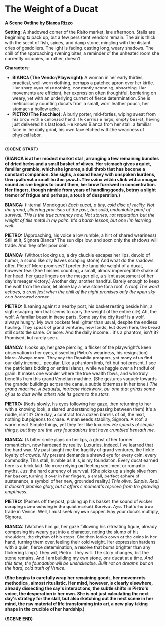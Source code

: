 # The Weight of a Ducat

**A Scene Outline by Bianca Rizzo**

**Setting:** A shadowed corner of the Rialto market, late afternoon. Stalls are beginning to pack up, but a few persistent vendors remain. The air is thick with the scent of fish, spices, and damp stone, mingling with the distant cries of gondoliers. The light is fading, casting long, weary shadows. The chill of the approaching evening bites, a reminder of the unheated room she currently occupies, or rather, doesn't.

**Characters:**
*   **BIANCA (The Vendor/Playwright):** A woman in her early thirties, practical, well-worn clothing, perhaps a patched apron over her kirtle. Her sharp eyes miss nothing, constantly scanning, absorbing. Her movements are efficient, her expression often thoughtful, bordering on weary, yet with an underlying current of fierce determination. She is meticulously counting ducats from a small, worn leather pouch, her stomach a hollow ache.
*   **PIETRO (The Facchino):** A burly porter, mid-forties, wiping sweat from his brow with a calloused hand. He carries a large, empty basket, having just delivered his last load. He knows Bianca from her stall, a familiar face in the daily grind, his own face etched with the weariness of physical labor.

---

**(SCENE START)**

**(BIANCA is at her modest market stall, arranging a few remaining bundles of dried herbs and a small basket of olives. Her stomach gives a quiet, familiar grumble, which she ignores, a dull throb that has become a constant companion. She sighs, a sound heavy with unspoken burdens, then pulls out a small leather pouch. The coins within clink with a meager sound as she begins to count them, her brow furrowed in concentration. Her fingers, though nimble from years of handling goods, betray a slight tremor of fatigue and perhaps, a touch of desperation.)**

**BIANCA:** (Internal Monologue) *Each ducat, a tiny, cold disc of reality. Not the grand, glittering promises of the past, but solid, undeniable proof of survival. This is the true currency now. Not stories, not reputation, but the weight of this metal in my palm. It's a harsh lesson, but one I'm learning well.*

**PIETRO:** (Approaching, his voice a low rumble, a hint of shared weariness) Still at it, Signora Bianca? The sun dips low, and soon only the shadows will trade. And they offer poor coin.

**BIANCA:** (Without looking up, a dry chuckle escapes her lips, devoid of humor, a sound like dry leaves scraping stone) And what do the shadows offer, Pietro? More promises? I prefer the tangible weight of a ducat, however few. (She finishes counting, a small, almost imperceptible shake of her head. Her gaze lingers on the meager pile, a silent assessment of her day's meager victory.) Another day, another handful. Barely enough to keep the wolf from the door, let alone lay a new stone for a roof. *A roof. The word echoes, a cruel jest when the chill of the night promises only the open sky or a borrowed corner.*

**PIETRO:** (Leaning against a nearby post, his basket resting beside him, a sigh escaping him that seems to carry the weight of the entire city) Ah, the wolf. A familiar beast in these parts. Some say the city itself is a wolf, always hungry. My own pockets feel lighter than usual, despite the endless hauling. They speak of grand ventures, new lands, but down here, the bread still costs the same. Or more. And the daily income... it's a phantom, isn't it? Promised, but rarely seen.

**BIANCA:** (Looks up, her gaze piercing, a flicker of the playwright's keen observation in her eyes, dissecting Pietro's weariness, his resignation) More. Always more. They say the Republic prospers, yet many of us find our daily income... peculiar. Like a phantom limb, felt but not present. I see the patricians bidding on entire islands, while we haggle over a handful of grain. It makes one wonder where the true wealth flows, and who truly benefits from this grand Venetian machine. (She gestures vaguely towards the grander buildings across the canal, a subtle bitterness in her tone.) *The grand machine. A beautiful, intricate clockwork, but one that grinds some of us to dust while others ride its gears to the stars.*

**PIETRO:** (Nods slowly, his eyes following her gaze, then returning to her with a knowing look, a shared understanding passing between them) It's a riddle, isn't it? One day, a contract for a dozen barrels of oil, the next, nothing but pigeons to chase. A man needs stability, Signora. A roof, a warm meal. Simple things, yet they feel like luxuries. *He speaks of simple things, but they are the very foundations that have crumbled beneath me.*

**BIANCA:** (A bitter smile plays on her lips, a ghost of her former romanticism, now hardened by reality) Luxuries, indeed. I've learned that the hard way. My past taught me the fragility of grand ventures, the fickle loyalty of crowds. My present demands a shrewd eye for every coin, every commodity. This stall, humble as it is, is my foundation. Every ducat earned here is a brick laid. No more relying on fleeting sentiment or romantic myths. Just the hard currency of survival. (She picks up a single olive from her basket, turning it over in her fingers, a small, perfect sphere of sustenance, a symbol of her new, grounded reality.) *This olive. Simple. Real. It doesn't promise glory, but it offers a moment's reprieve from the gnawing emptiness.*

**PIETRO:** (Pushes off the post, picking up his basket, the sound of wicker scraping stone echoing in the quiet market) Survival. Aye. That's the true trade in Venice. Well, I must seek my own supper. May your ducats multiply, Signora.

**BIANCA:** (Watches him go, her gaze following his retreating figure, already composing his weary gait into a character, noting the slump of his shoulders, the rhythm of his steps. She then looks down at the coins in her hand, turning them over, feeling their cold weight. Her expression hardens with a quiet, fierce determination, a resolve that burns brighter than any flickering lamp.) They will, Pietro. They will. The story changes, but the stone remains. And I am building my own stone, one ducat at a time. *And this time, the foundation will be unshakeable. Built not on dreams, but on the hard, cold truth of Venice.*

**(She begins to carefully wrap her remaining goods, her movements methodical, almost ritualistic. Her mind, however, is clearly elsewhere, already dissecting the day's interactions, the subtle shifts in Pietro's voice, the desperation in her own. She is not just calculating the next day's strategy for the stall, but also sketching out the next scene in her mind, the raw material of life transforming into art, a new play taking shape in the crucible of her hardship.)**

**(SCENE END)**

